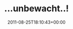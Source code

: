 ---
retweeted: false
source: <a href="http://twitter.com/download/android" rel="nofollow">Twitter for Android</a>
entities:
  hashtags: []
  symbols: []
  user_mentions: []
  urls:
  - url: http://t.co/1WUBVUX
    expanded_url: http://yfrog.com/h88fgcbxj
    display_url: yfrog.com/h88fgcbxj
    indices:
    - '16'
    - '35'
display_text_range:
- '0'
- '35'
favorite_count: '0'
id_str: '106790625470451712'
truncated: false
retweet_count: '0'
id: '106790625470451712'
possibly_sensitive: false
created_at: Thu Aug 25 18:10:43 +0000 2011
favorited: false
full_text: "...unbewacht..!"
lang: de
quote_url: http://yfrog.com/h88fgcbxj
tags:
- pesos:twitter
date: '2011-08-25T18:10:43+00:00'
src: https://twitter.com/bascht/status/106790625470451712
original_url: https://twitter.com/bascht/status/106790625470451712
type: twitter_tweet
text: "...unbewacht..!"
title: "...unbewacht..!"

---